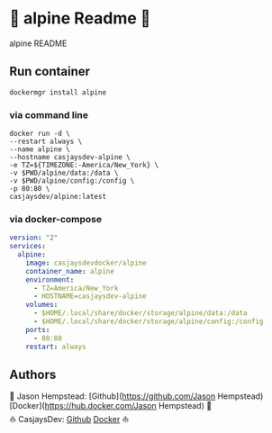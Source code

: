 # 👋 alpine Readme 👋

alpine README

## Run container

```shell
dockermgr install alpine
```

### via command line

```shell
docker run -d \
--restart always \
--name alpine \
--hostname casjaysdev-alpine \
-e TZ=${TIMEZONE:-America/New_York} \
-v $PWD/alpine/data:/data \
-v $PWD/alpine/config:/config \
-p 80:80 \
casjaysdev/alpine:latest
```

### via docker-compose

```yaml
version: "2"
services:
  alpine:
    image: casjaysdevdocker/alpine
    container_name: alpine
    environment:
      - TZ=America/New_York
      - HOSTNAME=casjaysdev-alpine
    volumes:
      - $HOME/.local/share/docker/storage/alpine/data:/data
      - $HOME/.local/share/docker/storage/alpine/config:/config
    ports:
      - 80:80
    restart: always
```

## Authors  

🤖 Jason Hempstead: [Github](https://github.com/Jason Hempstead) [Docker](https://hub.docker.com/Jason Hempstead) 🤖  
⛵ CasjaysDev: [Github](https://github.com/casjaysdev) [Docker](https://hub.docker.com/casjaysdev) ⛵  
